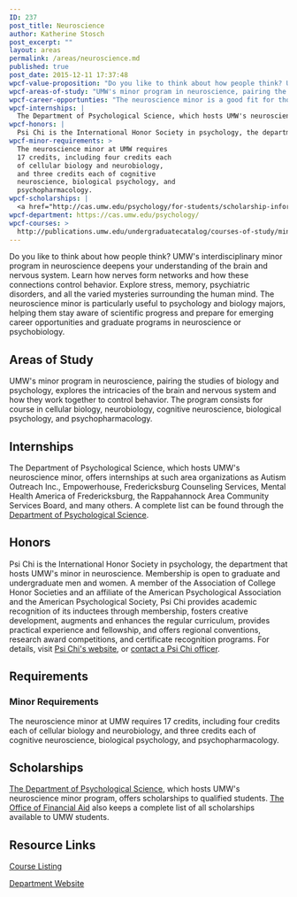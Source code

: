 ```yaml
---
ID: 237
post_title: Neuroscience
author: Katherine Stosch
post_excerpt: ""
layout: areas
permalink: /areas/neuroscience.md
published: true
post_date: 2015-12-11 17:37:48
wpcf-value-proposition: "Do you like to think about how people think? UMW's interdisciplinary minor program in neuroscience deepens your understanding of the brain and nervous system. Learn how nerves form networks and how these connections control behavior. Explore stress, memory, psychiatric disorders, and all the varied mysteries surrounding the human mind. The neuroscience minor is particularly useful to psychology and biology majors, helping them stay aware of scientific progress and prepare for emerging career opportunities and graduate programs in neuroscience or psychobiology."
wpcf-areas-of-study: "UMW's minor program in neuroscience, pairing the studies of biology and psychology, explores the intricacies of the brain and nervous system and how they work together to control behavior. The program consists for course in cellular biology, neurobiology, cognitive neuroscience, biological psychology, and psychopharmacology."
wpcf-career-opportunties: "The neuroscience minor is a good fit for those interested in a psychiatric healthcare career, especially psychiatry, pharmachology, psychiatric-mental health nursing, clinical psychology, or cognitive rehabilitation. Advances in neural imaging technology, molecular genetics, and bioinformatics - along with growing interest in psychiatric disorders, traumatic brain and spinal cord injury, and Alzheimer's - is creating growing demand for professionals trained in neuroscience. The study of neuroscience, even without an advanced degree, can lead to a career in pharmaceuticals, health education, forensic science, residential counseling, and many other exciting fields."
wpcf-internships: |
  The Department of Psychological Science, which hosts UMW's neuroscience minor, offers internships at such area organizations as Autism Outreach Inc., Empowerhouse, Fredericksburg Counseling Services, Mental Health America of Fredericksburg, the Rappahannock Area Community Services Board, and many others. A complete list can be found through the <a href="http://cas.umw.edu/psychology/experiential-learning/internships/internship-list/">Department of Psychological Science</a>.
wpcf-honors: |
  Psi Chi is the International Honor Society in psychology, the department that hosts UMW's minor in neuroscience. Membership is open to graduate and undergraduate men and women. A member of the Association of College Honor Societies and an affiliate of the American Psychological Association and the American Psychological Society, Psi Chi provides academic recognition of its inductees through membership, fosters creative development, augments and enhances the regular curriculum, provides practical experience and fellowship, and offers regional conventions, research award competitions, and certificate recognition programs. For details, visit <a href="http://www.psighi.org">Psi Chi's website</a>, or <a href="mailto:psichiumw@gmail.com">contact a Psi Chi officer</a>.
wpcf-minor-requirements: >
  The neuroscience minor at UMW requires
  17 credits, including four credits each
  of cellular biology and neurobiology,
  and three credits each of cognitive
  neuroscience, biological psychology, and
  psychopharmacology.
wpcf-scholarships: |
  <a href="http://cas.umw.edu/psychology/for-students/scholarship-information/">The Department of Psychological Science</a>, which hosts UMW's neuroscience minor program, offers scholarships to qualified students. <a href="https://umwwebmaster.staging.wpengine.com/financialaid/types/scholarship-opportunities/">The Office of Financial Aid</a> also keeps a complete list of all scholarships available to UMW students.
wpcf-department: https://cas.umw.edu/psychology/
wpcf-courses: >
  http://publications.umw.edu/undergraduatecatalog/courses-of-study/minors/neuroscience-minor/
---
```


<!-- Types Custom Fields: -->

<!-- value-proposition -->
Do you like to think about how people think? UMW's interdisciplinary minor program in neuroscience deepens your understanding of the brain and nervous system. Learn how nerves form networks and how these connections control behavior. Explore stress, memory, psychiatric disorders, and all the varied mysteries surrounding the human mind. The neuroscience minor is particularly useful to psychology and biology majors, helping them stay aware of scientific progress and prepare for emerging career opportunities and graduate programs in neuroscience or psychobiology.
<!-- End value-proposition -->

<!-- areas-of-study -->
## Areas of Study
UMW's minor program in neuroscience, pairing the studies of biology and psychology, explores the intricacies of the brain and nervous system and how they work together to control behavior. The program consists for course in cellular biology, neurobiology, cognitive neuroscience, biological psychology, and psychopharmacology.
<!-- End areas-of-study -->

<!-- internships -->
## Internships
The Department of Psychological Science, which hosts UMW's neuroscience minor, offers internships at such area organizations as Autism Outreach Inc., Empowerhouse, Fredericksburg Counseling Services, Mental Health America of Fredericksburg, the Rappahannock Area Community Services Board, and many others. A complete list can be found through the [Department of Psychological Science](http://cas.umw.edu/psychology/experiential-learning/internships/internship-list/).
<!-- End internships -->

<!-- honors -->
## Honors
Psi Chi is the International Honor Society in psychology, the department that hosts UMW's minor in neuroscience. Membership is open to graduate and undergraduate men and women. A member of the Association of College Honor Societies and an affiliate of the American Psychological Association and the American Psychological Society, Psi Chi provides academic recognition of its inductees through membership, fosters creative development, augments and enhances the regular curriculum, provides practical experience and fellowship, and offers regional conventions, research award competitions, and certificate recognition programs. For details, visit [Psi Chi's website](http://www.psighi.org), or [contact a Psi Chi officer](mailto:psichiumw@gmail.com).
<!-- End honors -->

<!-- requirements -->
## Requirements

<!-- minor-requirements -->
### Minor Requirements
The neuroscience minor at UMW requires 17 credits, including four credits each of cellular biology and neurobiology, and three credits each of cognitive neuroscience, biological psychology, and psychopharmacology.
<!-- End minor-requirements -->

<!-- End requirements -->

<!-- scholarships -->
## Scholarships
[The Department of Psychological Science](http://cas.umw.edu/psychology/for-students/scholarship-information/), which hosts UMW's neuroscience minor program, offers scholarships to qualified students. [The Office of Financial Aid](https://umwwebmaster.staging.wpengine.com/financialaid/types/scholarship-opportunities/) also keeps a complete list of all scholarships available to UMW students.
<!-- End scholarships -->

<!-- resource-links -->
## Resource Links

<!-- courses -->
[Course Listing](http://publications.umw.edu/undergraduatecatalog/courses-of-study/minors/neuroscience-minor/)

<!-- End courses -->


<!-- department -->
[Department Website](https://cas.umw.edu/psychology/)

<!-- End department -->

<!-- End resource-links -->

<!-- End Types Custom Fields -->